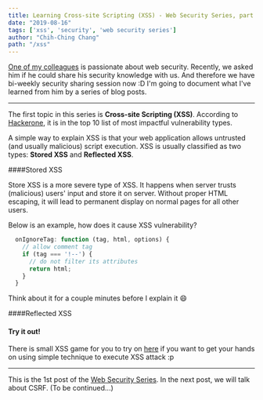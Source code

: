 ```yaml
---
title: Learning Cross-site Scripting (XSS) - Web Security Series, part 1
date: "2019-08-16"
tags: ['xss', 'security', 'web security series']
author: "Chih-Ching Chang"
path: "/xss"
---
```


[One of my colleagues](http://steven5538.tw) is passionate about web security.
Recently, we asked him if he could share his security knowledge with us.
And therefore we have bi-weekly security sharing session now :D I'm going to document what I've learned from him by a series of blog posts.

---

The first topic in this series is **Cross-site Scripting (XSS)**. According to [Hackerone](https://www.hackerone.com/resources/top-10-vulnerabilities), it is in the top 10 list of most impactful vulnerability types.

A simple way to explain XSS is that your web application allows untrusted (and usually malicious) script execution. XSS is usually classified as two types: **Stored XSS** and **Reflected XSS**.

####Stored XSS

Store XSS is a more severe type of XSS. It happens when server trusts (malicious) users' input and store it on server. Without proper HTML escaping, it will lead to permanent display on normal pages for all other users.

Below is an example, how does it cause XSS vulnerability?

```javascript
  onIgnoreTag: function (tag, html, options) {
    // allow comment tag
    if (tag === '!--') {
      // do not filter its attributes
      return html;
    }
  }
```

Think about it for a couple minutes before I explain it 😄


####Reflected XSS


#### Try it out!

There is small XSS game for you to try on [here](https://xss-game.appspot.com) if you want to get your hands on using simple technique to execute XSS attack :p

---

This is the 1st post of the [Web Security Series](./tag/web-security-series/). In the next post, we will talk about CSRF. (To be continued...)